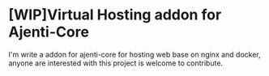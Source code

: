 [WIP]Virtual Hosting addon for Ajenti-Core
===================

I'm write a addon for ajenti-core for hosting web base on nginx and docker, anyone are interested with this project is welcome to contribute.
